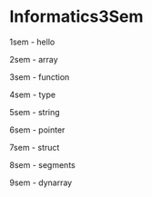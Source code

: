 # Informatics3Sem

1sem - hello

2sem - array

3sem - function

4sem - type

5sem - string

6sem - pointer

7sem - struct

8sem - segments

9sem - dynarray
